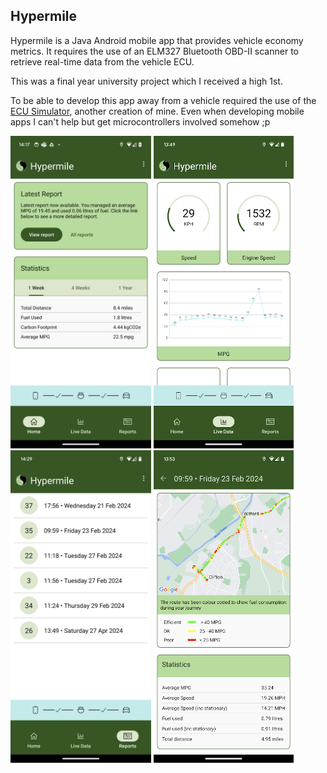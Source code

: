 ## Hypermile

Hypermile is a Java Android mobile app that provides vehicle economy metrics. It requires the use of an ELM327 Bluetooth OBD-II scanner to retrieve real-time data from the vehicle ECU.

This was a final year university project which I received a high 1st.

To be able to develop this app away from a vehicle required the use of the <a href="https://github.com/Ms1Dev/ECU_Sim">ECU Simulator</a>, another creation of mine. Even when developing mobile apps I can't help but get microcontrollers involved somehow ;p

<div>
  <img src="https://github.com/Ms1Dev/Hypermile/blob/master/home_fragment.png" alt="Home fragment" height="500"/>
  <img src="https://github.com/Ms1Dev/Hypermile/blob/master/live_data_fragment.png" alt="Live data fragment" height="500"/>
  <img src="https://github.com/Ms1Dev/Hypermile/blob/master/report_fragment.png" alt="Report fragment" height="500"/>
  <img src="https://github.com/Ms1Dev/Hypermile/blob/master/report_activity.png" alt="Report activity" height="500"/>
</div>

